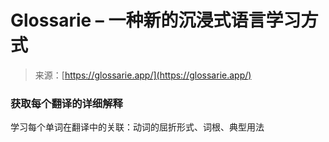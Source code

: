 <!--yml

category: 未分类

date: 2024-05-29 12:37:58

-->

# Glossarie – 一种新的沉浸式语言学习方式

> 来源：[https://glossarie.app/](https://glossarie.app/)

### 获取每个翻译的详细解释

学习每个单词在翻译中的关联：动词的屈折形式、词根、典型用法
